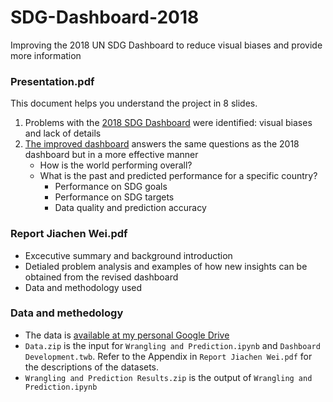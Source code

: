 # SDG-Dashboard-2018
Improving the 2018 UN SDG Dashboard to reduce visual biases and provide more information

### Presentation.pdf
This document helps you understand the project in 8 slides.
1. Problems with the [2018 SDG Dashboard](https://dashboards.sdgindex.org/#/) were identified: visual biases and lack of details
2. [The improved dashboard](https://10ay.online.tableau.com/t/carsenwei/views/ImprovedUNSDGDashboard/Dashboard1?iframeSizedToWindow=true&:embed=y&:showAppBanner=false&:display_count=no&:showVizHome=no) answers the same questions as the 2018 dashboard but in a more effective manner
    - How is the world performing overall?
    - What is the past and predicted performance for a specific country?
      - Performance on SDG goals
      - Performance on SDG targets
      - Data quality and prediction accuracy


### Report Jiachen Wei.pdf
- Excecutive summary and background introduction
- Detialed problem analysis and examples of how new insights can be obtained from the revised dashboard
- Data and methodology used

### Data and methedology
- The data is [available at my personal Google Drive](https://drive.google.com/open?id=1bgNLPrsJekNlrvhVYBKp9yBG-EejxIAw)
- `Data.zip` is the input for `Wrangling and Prediction.ipynb` and `Dashboard Development.twb`. Refer to the Appendix in `Report Jiachen Wei.pdf` for the descriptions of the datasets.
- `Wrangling and Prediction Results.zip` is the output of `Wrangling and Prediction.ipynb`
